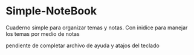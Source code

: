 # Simple-NoteBook
Cuaderno simple para organizar temas y notas. Con inidice para manejar los temas por medio de notas

pendiente de completar archivo de ayuda y atajos del teclado

